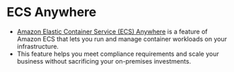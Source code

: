 # ECS Anywhere
- [Amazon Elastic Container Service (ECS) Anywhere](https://aws.amazon.com/ecs/anywhere/) is a feature of Amazon ECS that lets you run and manage container workloads on your infrastructure. 
- This feature helps you meet compliance requirements and scale your business without sacrificing your on-premises investments.
